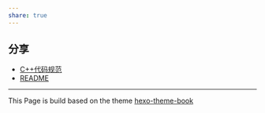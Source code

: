 ```yaml
---
share: true
---
```

## 分享
- [C++代码规范](_posts/2023-09-02-CPlus.md)
- [README](2023-09-02-README.md)



---
This Page is build based on the theme [hexo-theme-book](https://github.com/kaiiiz/hexo-theme-book/tree/master)